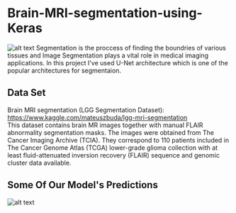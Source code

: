 # Brain-MRI-segmentation-using-Keras
![alt text](http://uupload.ir/files/c0aj_seg.png)
Segmentation is the proccess of finding the boundries of various tissues and Image Segmentation plays a vital role in medical imaging applications.
In this project I've used U-Net architecture which is one of the popular architectures for segmentaion.
## Data Set
Brain MRI segmentation (LGG Segmentation Dataset): https://www.kaggle.com/mateuszbuda/lgg-mri-segmentation <br>
This dataset contains brain MR images together with manual FLAIR abnormality segmentation masks.
The images were obtained from The Cancer Imaging Archive (TCIA).
They correspond to 110 patients included in The Cancer Genome Atlas (TCGA) lower-grade glioma collection with at least fluid-attenuated inversion recovery (FLAIR) sequence and genomic cluster data available.
## Some Of Our Model's Predictions
![alt text](http://uupload.ir/files/bmww_p_final.png)
